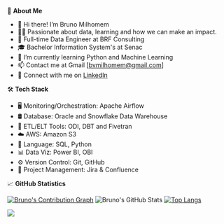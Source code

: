 📖 **About Me**

- 👋 Hi there! I’m Bruno Milhomem
- :man_technologist: Passionate about data, learning and how we can make an impact.
- 💼 Full-time Data Engineer at BRF Consulting
- 🎓 Bachelor Information System's at Senac
- 🌱 I’m currently learning Python and Machine Learning
- 📫 Contact me at Gmail [bvmilhomem@gmail.com]
- :link: Connect with me on [LinkedIn](https://www.linkedin.com/in/bmilhomem/)


:hammer_and_wrench: **Tech Stack**

- :desktop_computer: Monitoring/Orchestration: Apache Airflow
- 🛢  Database: Oracle and Snowflake Data Warehouse
- :hammer: ETL/ELT Tools: ODI, DBT and Fivetran
- :cloud: AWS: Amazon S3
- :wrench:  Language: SQL, Python
- :bar_chart: Data Viz: Power BI, OBI
- :gear: Version Control: Git, GitHub
- :memo: Project Management: Jira & Confluence


:chart_with_upwards_trend: **GitHub Statistics**

[![Bruno's Contribution Graph](https://activity-graph.herokuapp.com/graph?username=brunomilhomem&theme=gruvbox)](https://github.com/brunomilhomem/github-readme-activity-graph)
![Bruno's GitHub Stats](https://github-readme-stats.vercel.app/api?username=brunomilhomem&count_private=true&show_icons=true&theme=gruvbox)
[![Top Langs](https://github-readme-stats.vercel.app/api/top-langs/?username=brunomilhomem&langs_count=5&show_icons=true&theme=gruvbox)](https://github.com/brunomilhomem/github-readme-stats)



![](https://komarev.com/ghpvc/?username=brunomilhomem&color=green&style=flat-square&label=Total+Views)


<!---
brunomilhomem/brunomilhomem is a ✨ special ✨ repository because its `README.md` (this file) appears on your GitHub profile.
You can click the Preview link to take a look at your changes.
--->
